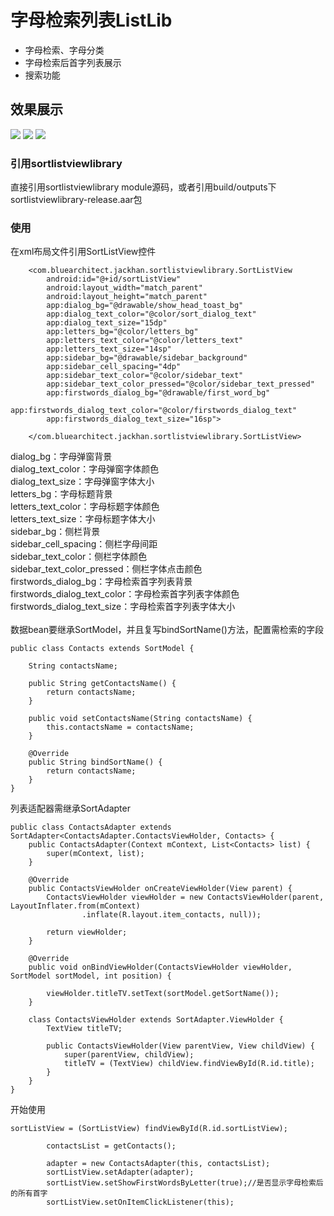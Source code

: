 # 字母检索列表ListLib
* 字母检索、字母分类
* 字母检索后首字列表展示
* 搜索功能
## 效果展示
![](https://github.com/wugod2015/ListLib/raw/master/art/Screenshot1.png)
![](https://github.com/wugod2015/ListLib/raw/master/art/Screenshot2.png)
![](https://github.com/wugod2015/ListLib/raw/master/art/Screenshot3.png)
### 引用sortlistviewlibrary
直接引用sortlistviewlibrary module源码，或者引用build/outputs下sortlistviewlibrary-release.aar包
### 使用
在xml布局文件引用SortListView控件<br>
```
    <com.bluearchitect.jackhan.sortlistviewlibrary.SortListView
        android:id="@+id/sortListView"
        android:layout_width="match_parent"
        android:layout_height="match_parent"
        app:dialog_bg="@drawable/show_head_toast_bg"
        app:dialog_text_color="@color/sort_dialog_text"
        app:dialog_text_size="15dp"
        app:letters_bg="@color/letters_bg"
        app:letters_text_color="@color/letters_text"
        app:letters_text_size="14sp"
        app:sidebar_bg="@drawable/sidebar_background"
        app:sidebar_cell_spacing="4dp"
        app:sidebar_text_color="@color/sidebar_text"
        app:sidebar_text_color_pressed="@color/sidebar_text_pressed"
        app:firstwords_dialog_bg="@drawable/first_word_bg"
        app:firstwords_dialog_text_color="@color/firstwords_dialog_text"
        app:firstwords_dialog_text_size="16sp">

    </com.bluearchitect.jackhan.sortlistviewlibrary.SortListView>
```
dialog_bg：字母弹窗背景<br>
dialog_text_color：字母弹窗字体颜色<br>
dialog_text_size：字母弹窗字体大小<br>
letters_bg：字母标题背景<br>
letters_text_color：字母标题字体颜色<br>
letters_text_size：字母标题字体大小<br>
sidebar_bg：侧栏背景<br>
sidebar_cell_spacing：侧栏字母间距<br>
sidebar_text_color：侧栏字体颜色<br>
sidebar_text_color_pressed：侧栏字体点击颜色<br>
firstwords_dialog_bg：字母检索首字列表背景<br>
firstwords_dialog_text_color：字母检索首字列表字体颜色<br>
firstwords_dialog_text_size：字母检索首字列表字体大小<br>
<br>
数据bean要继承SortModel，并且复写bindSortName()方法，配置需检索的字段<br>
```
public class Contacts extends SortModel {

    String contactsName;

    public String getContactsName() {
        return contactsName;
    }

    public void setContactsName(String contactsName) {
        this.contactsName = contactsName;
    }

    @Override
    public String bindSortName() {
        return contactsName;
    }
}
```

列表适配器需继承SortAdapter
```
public class ContactsAdapter extends SortAdapter<ContactsAdapter.ContactsViewHolder, Contacts> {
    public ContactsAdapter(Context mContext, List<Contacts> list) {
        super(mContext, list);
    }

    @Override
    public ContactsViewHolder onCreateViewHolder(View parent) {
        ContactsViewHolder viewHolder = new ContactsViewHolder(parent, LayoutInflater.from(mContext)
                .inflate(R.layout.item_contacts, null));

        return viewHolder;
    }

    @Override
    public void onBindViewHolder(ContactsViewHolder viewHolder, SortModel sortModel, int position) {

        viewHolder.titleTV.setText(sortModel.getSortName());
    }

    class ContactsViewHolder extends SortAdapter.ViewHolder {
        TextView titleTV;

        public ContactsViewHolder(View parentView, View childView) {
            super(parentView, childView);
            titleTV = (TextView) childView.findViewById(R.id.title);
        }
    }
}
```
开始使用
```
sortListView = (SortListView) findViewById(R.id.sortListView);

        contactsList = getContacts();

        adapter = new ContactsAdapter(this, contactsList);
        sortListView.setAdapter(adapter);
        sortListView.setShowFirstWordsByLetter(true);//是否显示字母检索后的所有首字
        sortListView.setOnItemClickListener(this);
```
